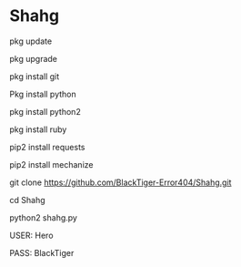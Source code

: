 # Shahg

pkg update

pkg upgrade

pkg install git

Pkg install python

pkg install python2

pkg install ruby

pip2 install requests

pip2 install mechanize

git clone https://github.com/BlackTiger-Error404/Shahg.git

cd Shahg

python2 shahg.py

USER: Hero

PASS: BlackTiger
